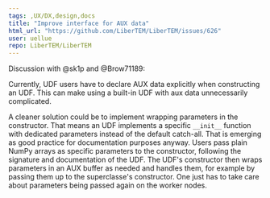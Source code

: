 ```yaml
---
tags: ,UX/DX,design,docs
title: "Improve interface for AUX data"
html_url: "https://github.com/LiberTEM/LiberTEM/issues/626"
user: uellue
repo: LiberTEM/LiberTEM
---
```


Discussion with @sk1p and @Brow71189:

Currently, UDF users have to declare AUX data explicitly when constructing an UDF. This can make using a built-in UDF with aux data unnecessarily complicated.

A cleaner solution could be to implement wrapping parameters in the constructor. That means an UDF implements a specific `__init__` function with dedicated parameters instead of the default catch-all. That is emerging as good practice for documentation purposes anyway. Users pass plain NumPy arrays as specific parameters to the constructor, following the signature and documentation of the UDF. The UDF's constructor then wraps parameters in an AUX buffer as needed and handles them, for example by passing them up to the superclasse's constructor. One just has to take care about parameters being passed again on the worker nodes.